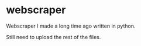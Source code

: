 # webscraper
Webscraper I made a long time ago written in python.

Still need to upload the rest of the files.
